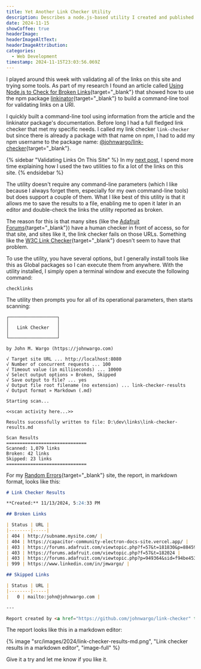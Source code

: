 ```yaml
---
title: Yet Another Link Checker Utility
description: Describes a node.js-based utility I created and published to validate web links in a web site or page.
date: 2024-11-15
showCoffee: true
headerImage: 
headerImageAltText: 
headerImageAttribution: 
categories:
  - Web Development
timestamp: 2024-11-15T23:03:56.069Z
---
```


I played around this week with validating all of the links on this site and trying some tools. As part of my research I found an article called [Using Node.js to Check for Broken Links](https://www.seancdavis.com/posts/using-nodejs-to-check-for-broken-links/){target="_blank"} that showed how to use the npm package [linkinator](https://www.npmjs.com/package/linkinator){target="_blank"} to build a command-line tool for validating links on a URI.

I quickly built a command-line tool using information from the article and the linkinator package's documentation. Before long I had a full fledged link checker that met my specific needs. I called my link checker `link-checker` but since there is already a package with that name on npm, I had to add my npm username to the package name: [@johnwargo/link-checker](https://www.npmjs.com/package/@johnwargo/link-checker){target="_blank"}.

{% sidebar "Validating Links On This Site" %}
In my <a href="/posts/2024/validating-links/">next post</a>, I spend more time explaining how I used the two utilities to fix a lot of the links on this site.
{% endsidebar %}

The utility doesn't require any command-line parameters (which I like because I always forget them, especially for my own command-line tools) but does support a couple of them. What I like best of this utility is that it allows me to save the results to a file, enabling me to open it later in an editor and double-check the links the utility reported as broken. 

The reason for this is that many sites (like the [Adafruit Forums](https://forums.adafruit.com/){target="_blank"}) have a human checker in front of access, so for that site, and sites like it, the link checker fails on those URLs. Something like the [W3C Link Checker](https://validator.w3.org/checklink){target="_blank"} doesn't seem to have that problem.

To use the utility, you have several options, but I generally install tools like this as Global packages so I can execute them from anywhere. With the utility installed, I simply open a terminal window and execute the following command:

``` shell
checklinks
```

The utility then prompts you for all of its operational parameters, then starts scanning:

``` text
┌──────────────────┐
│                  │
│   Link Checker   │
│                  │
└──────────────────┘

by John M. Wargo (https://johnwargo.com)

√ Target site URL ... http://localhost:8080
√ Number of concurrent requests ... 100
√ Timeout value (in milliseconds) ... 10000
√ Select output options » Broken, Skipped
√ Save output to file? ... yes
√ Output file root filename (no extension) ... link-checker-results
√ Output format » Markdown (.md)

Starting scan...

<<scan activity here...>>

Results successfully written to file: D:\dev\links\link-checker-results.md

Scan Results
==============================
Scanned: 1,079 links
Broken: 42 links
Skipped: 23 links
==============================
```

For my [Random Errors](https://randomerrors.dev/){target="_blank"} site, the report, in markdown format, looks like this:

``` markdown
# Link Checker Results

**Created:** 11/13/2024, 5:24:33 PM

## Broken Links

| Status | URL |
|--------|-----|
| 404 | http://subname.mysite.com/ |
| 404 | https://capacitor-community-electron-docs-site.vercel.app/ |
| 403 | https://forums.adafruit.com/viewtopic.php?f=57&t=181830&p=884590 |
| 403 | https://forums.adafruit.com/viewtopic.php?f=57&t=182024 |
| 403 | https://forums.adafruit.com/viewtopic.php?p=949364&sid=f94be453911b5999954fb2cfb572ffd2 |
| 999 | https://www.linkedin.com/in/jmwargo/ |

## Skipped Links

| Status | URL |
|--------|-----|
|   0 | mailto:john@johnwargo.com |

---

Report created by <a href="https://github.com/johnwargo/link-checker" target="_blank">Link Checker</a> by John M. Wargo.
```

The report looks like this in a markdown editor:

{% image "src/images/2024/link-checker-results-md.png", "Link checker results in a markdown editor", "image-full" %}

Give it a try and let me know if you like it.
